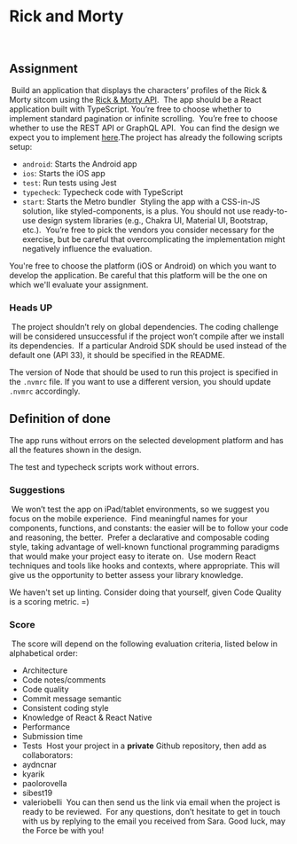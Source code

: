 # Rick and Morty
​
## Assignment
​
Build an application that displays the characters’ profiles of the Rick & Morty sitcom using the [Rick & Morty API](https://rickandmortyapi.com/documentation/).
​
The app should be a React application built with TypeScript.
​
You’re free to choose whether to implement standard pagination or infinite scrolling.
​
You’re free to choose whether to use the REST API or GraphQL API.
​
You can find the design we expect you to implement [here](https://www.figma.com/file/FXostZn4wrjuNr5W4D5PGA/Rick-and-Morty-(web-responsive)-(Community)?node-id=97%3A196&amp;amp;t=HV2hIQo7VrgnlR1f-1).
​
The project has already the following scripts setup:

- `android`: Starts the Android app
- `ios`: Starts the iOS app
- `test`: Run tests using Jest
- `typecheck`: Typecheck code with TypeScript
- `start`: Starts the Metro bundler
​
Styling the app with a CSS-in-JS solution, like styled-components, is a plus. You should not use ready-to-use design system libraries (e.g., Chakra UI, Material UI, Bootstrap, etc.).
​
You’re free to pick the vendors you consider necessary for the exercise, but be careful that overcomplicating the implementation might negatively influence the evaluation.

You're free to choose the platform (iOS or Android) on which you want to develop the application. Be careful that this platform will be the one on which we'll evaluate your assignment.

### Heads UP
​
The project shouldn’t rely on global dependencies. The coding challenge will be considered unsuccessful if the project won’t compile after we install its dependencies.
​
If a particular Android SDK should be used instead of the default one (API 33), it should be specified in the README.

The version of Node that should be used to run this project is specified in the `.nvmrc` file. If you want to use a different version, you should update `.nvmrc` accordingly.
​
## Definition of done

The app runs without errors on the selected development platform and has all the features shown in the design.

The test and typecheck scripts work without errors.

### Suggestions
​
We won’t test the app on iPad/tablet environments, so we suggest you focus on the mobile experience.
​
Find meaningful names for your components, functions, and constants: the easier will be to follow your code and reasoning, the better.
​
Prefer a declarative and composable coding style, taking advantage of well-known functional programming paradigms that would make your project easy to iterate on.
​
Use modern React techniques and tools like hooks and contexts, where appropriate. This will give us the opportunity to better assess your library knowledge.

We haven't set up linting. Consider doing that yourself, given Code Quality is a scoring metric. =)
​
### Score
​
The score will depend on the following evaluation criteria, listed below in alphabetical order:

- Architecture
- Code notes/comments
- Code quality
- Commit message semantic
- Consistent coding style
- Knowledge of React & React Native
- Performance
- Submission time
- Tests
​
Host your project in a **private** Github repository, then add as collaborators:
​
- aydncnar
- kyarik
- paolorovella
- sibest19
- valeriobelli
​
You can then send us the link via email when the project is ready to be reviewed.
​
For any questions, don’t hesitate to get in touch with us by replying to the email you received from Sara.
​
Good luck, may the Force be with you!
